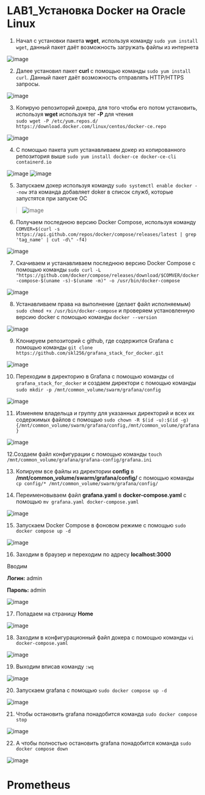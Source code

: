 # LAB1_Установка Docker на Oracle Linux
1. Начал с установки пакета <b>wget</b>, используя команду `sudo yum install wget`, данный пакет даёт возможность загружать файлы из интернета

![image](https://github.com/user-attachments/assets/0a360e80-de3a-4ba4-ba61-820676431910)

2. Далее установил пакет <b>curl</b> с помощью команды ``sudo yum install curl``. Данный пакет даёт возможность отправлять HTTP/HTTPS запросы.

![image](https://github.com/user-attachments/assets/f6dbb177-d27d-4afc-93b4-fc0fdf355471)

3. Копирую репозиторий докера, для того чтобы его потом установить, используя <b>wget</b> используя тег <b>-P</b> для чтения <br>``sudo wget -P /etc/yum.repos.d/ https://download.docker.com/linux/centos/docker-ce.repo``

![image](https://github.com/user-attachments/assets/a22d9f73-91be-4fc3-9c71-58cbb08edcc5)

4. C помощью пакета yum устанавливаем докер из копированного репозитория выше
`sudo yum install docker-ce docker-ce-cli containerd.io`

![image](https://github.com/user-attachments/assets/fe8fa00e-0b2c-4f72-9061-daaeac6b7e2b)
![image](https://github.com/user-attachments/assets/68d29c58-f217-4839-8142-6dd5ecc819ee)

5. Запускаем докер используя команду `sudo systemctl enable docker --now` эта команда добавляет doker в список служб, которые запустятся при запуске ОС

>![image](https://github.com/user-attachments/assets/8d6f1d10-89e2-46f4-9a41-df90a3f55baf)

6. Получаем последнюю версию Docker Compose, используя команду `COMVER=$(curl -s https://api.github.com/repos/docker/compose/releases/latest | grep 'tag_name' | cut -d\" -f4)`

![image](https://github.com/user-attachments/assets/9bf8675c-442d-4bfc-9eab-53b40a37405a)

7. Скачиваем и устанавливаем последнюю версию Docker Compose с помощью команды `sudo curl -L "https://github.com/docker/compose/releases/download/$COMVER/docker-compose-$(uname -s)-$(uname -m)" -o /usr/bin/docker-compose` 

![image](https://github.com/user-attachments/assets/79e40e16-9783-4cf3-9de3-ef2bf69280b5)

8. Устанавливаем права на выполнение (делает файл исполняемым) `sudo chmod +x /usr/bin/docker-compose` и проверяем установленную версию docker c помощью команды `docker --version`

![image](https://github.com/user-attachments/assets/d4d7bb88-d42d-46bc-a350-ebcb4f2c0ecc)

9. Клонируем репозиторий с github, где содержится Grafana с помощью команды `git clone https://github.com/skl256/grafana_stack_for_docker.git`

![image](https://github.com/user-attachments/assets/9872f907-9a25-40de-b9c0-9f7db0e1e02a)

10. Переходим в директорию в Grafana с помощью команды `cd grafana_stack_for_docker` и создаем директори с помощью команды `sudo mkdir -p /mnt/common_volume/swarm/grafana/config`

![image](https://github.com/user-attachments/assets/ee49d302-c202-4a89-9f77-b39019722589)

11. Изменяем владельца и группу для указанных директорий и всех их содержимых файлов с помощью `sudo chown -R $(id -u):$(id -g) {/mnt/common_volume/swarm/grafana/config,/mnt/common_volume/grafana}`

![image](https://github.com/user-attachments/assets/5e70a4e5-f74b-4c6c-a86f-08802eaaa55a)

12.Создаем файл конфигурации с помощью команды `touch /mnt/common_volume/grafana/grafana-config/grafana.ini`

13. Копируем все файлы из директории <b>config</b> в <b>/mnt/common_volume/swarm/grafana/config/</b> c помощью команды `cp config/* /mnt/common_volume/swarm/grafana/config/`

14. Переименовываем файл <b>grafana.yaml</b> в <b>docker-compose.yaml</b> с помощью `mv grafana.yaml docker-compose.yaml`

![image](https://github.com/user-attachments/assets/9be473f4-f86e-423b-9a9c-c7f3d3ca3382)

15. Запускаем Docker Compose в фоновом режиме с помощью `sudo docker compose up -d`

![image](https://github.com/user-attachments/assets/34ae7c85-8e92-4a6e-a453-fe766bc3c08d)

16. Заходим в браузер и переходим по адресу <b> localhost:3000</b>

Вводим

<b>Логин:</b> admin

<b>Пароль:</b> admin

![image](https://github.com/user-attachments/assets/a13e7c00-1225-4d30-910c-714e50bfa832)

17. Попадаем на страницу <b>Home</b>

![image](https://github.com/user-attachments/assets/9639c08f-ecf0-41c7-a804-92f37276c9f7)

18. Заходим в конфигурационный файл докера с помощью команды `vi docker-compose.yaml`

![image](https://github.com/user-attachments/assets/def93501-3bc7-4d8e-aa6a-078f3b0ea08c)

19. Выходим вписав команду `:wq`

![image](https://github.com/user-attachments/assets/e8f57f3f-bd5e-43d5-93f6-06a3fe62ebe1)

20. Запускаем grafana с помощью  `sudo docker compose up -d`

![image](https://github.com/user-attachments/assets/96fac0e6-4f00-42b3-8d47-f10058fe6867)

21. Чтобы остановить grafana понадобится команда `sudo docker compose stop`

![image](https://github.com/user-attachments/assets/f4cc977a-9d1c-4dff-ae7a-a7298a536889)

22. А чтобы полностью остановить grafana понадобится команда `sudo docker compose down`

![image](https://github.com/user-attachments/assets/e96c1a50-34c0-469f-9c6c-bfd83fe61951)

# Prometheus

